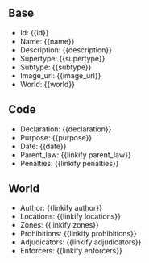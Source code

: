 ## Base
- <span class="text-field" data-tooltip="Text">Id</span>: {{id}}
- <span class="text-field" data-tooltip="Text">Name</span>: {{name}}
- <span class="text-field" data-tooltip="Text">Description</span>: {{description}}
- <span class="text-field" data-tooltip="Text">Supertype</span>: {{supertype}}
- <span class="text-field" data-tooltip="Text">Subtype</span>: {{subtype}}
- <span class="text-field" data-tooltip="Text">Image_url</span>: {{image_url}}
- <span class="text-field" data-tooltip="Text">World</span>: {{world}}

## Code
- <span class="string" data-tooltip="Text">Declaration</span>: {{declaration}}
- <span class="string" data-tooltip="Text">Purpose</span>: {{purpose}}
- <span class="integer" data-tooltip="Number, max: 0">Date</span>: {{date}}
- <span class="link-field" data-tooltip="Single Law">Parent_law</span>: {{linkify parent_law}}
- <span class="multi-link-field" data-tooltip="Multi Construct">Penalties</span>: {{linkify penalties}}

## World
- <span class="link-field" data-tooltip="Single Institution">Author</span>: {{linkify author}}
- <span class="multi-link-field" data-tooltip="Multi Location">Locations</span>: {{linkify locations}}
- <span class="multi-link-field" data-tooltip="Multi Zone">Zones</span>: {{linkify zones}}
- <span class="multi-link-field" data-tooltip="Multi Construct">Prohibitions</span>: {{linkify prohibitions}}
- <span class="multi-link-field" data-tooltip="Multi Title">Adjudicators</span>: {{linkify adjudicators}}
- <span class="multi-link-field" data-tooltip="Multi Title">Enforcers</span>: {{linkify enforcers}}

